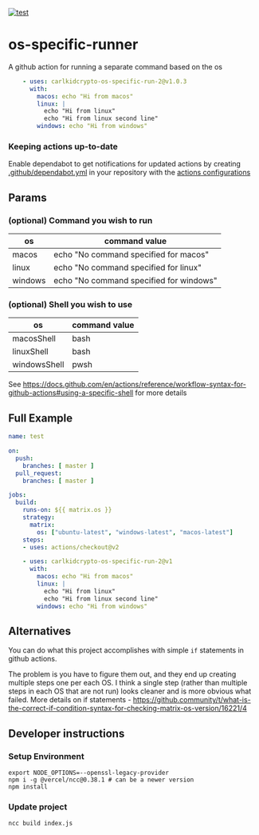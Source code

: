 [![test](https://github.com/carlkidcrypto-os-specific-run-2/workflows/test/badge.svg?branch=main&event=push&workflow=test)](https://github.com/carlkidcrypto-os-specific-run-2/actions?query=branch%3Amain+event%3Apush+workflow%3Atest)
# os-specific-runner

A github action for running a separate command based on the os

```yaml
    - uses: carlkidcrypto-os-specific-run-2@v1.0.3
      with:
        macos: echo "Hi from macos"
        linux: |
          echo "Hi from linux"
          echo "Hi from linux second line"
        windows: echo "Hi from windows"
```
### Keeping actions up-to-date
Enable dependabot to get notifications for updated actions by creating [.github/dependabot.yml](https://docs.github.com/en/free-pro-team@latest/github/administering-a-repository/configuration-options-for-dependency-updates#about-the-dependabotyml-file) in your repository with the [actions configurations](https://docs.github.com/en/free-pro-team@latest/github/administering-a-repository/keeping-your-actions-up-to-date-with-dependabot#enabling-dependabot-version-updates-for-actions)

## Params

### (optional) Command you wish to run
| os      | command value                           |
|---------|-----------------------------------------|
| macos   | echo "No command specified for macos"   |
| linux   | echo "No command specified for linux"   |
| windows | echo "No command specified for windows" |

### (optional) Shell you wish to use
| os      | command value                           |
|---------|-----------------------------------------|
| macosShell   | bash |
| linuxShell   | bash |
| windowsShell | pwsh |

See https://docs.github.com/en/actions/reference/workflow-syntax-for-github-actions#using-a-specific-shell for more details

## Full Example

```yaml
name: test

on:
  push:
    branches: [ master ]
  pull_request:
    branches: [ master ]

jobs:
  build:
    runs-on: ${{ matrix.os }}
    strategy:
      matrix:
        os: ["ubuntu-latest", "windows-latest", "macos-latest"]
    steps:
    - uses: actions/checkout@v2

    - uses: carlkidcrypto-os-specific-run-2@v1
      with:
        macos: echo "Hi from macos"
        linux: |
          echo "Hi from linux"
          echo "Hi from linux second line"
        windows: echo "Hi from windows"
```

## Alternatives

You can do what this project accomplishes with simple `if` statements in github actions.

The problem is you have to figure them out, and they end up creating multiple steps one per each OS. I think a single step (rather than multiple steps in each OS that are not run) looks cleaner and is more obvious what failed. More details on if statements - https://github.community/t/what-is-the-correct-if-condition-syntax-for-checking-matrix-os-version/16221/4

## Developer instructions

### Setup Environment

```pwsh
export NODE_OPTIONS=--openssl-legacy-provider
npm i -g @vercel/ncc@0.38.1 # can be a newer version
npm install
```

### Update project

```pwsh
ncc build index.js
```
